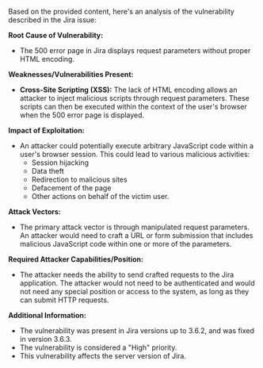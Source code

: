 Based on the provided content, here's an analysis of the vulnerability described in the Jira issue:

**Root Cause of Vulnerability:**

*   The 500 error page in Jira displays request parameters without proper HTML encoding.

**Weaknesses/Vulnerabilities Present:**

*   **Cross-Site Scripting (XSS):** The lack of HTML encoding allows an attacker to inject malicious scripts through request parameters. These scripts can then be executed within the context of the user's browser when the 500 error page is displayed.

**Impact of Exploitation:**

*   An attacker could potentially execute arbitrary JavaScript code within a user's browser session. This could lead to various malicious activities:
    *   Session hijacking
    *   Data theft
    *   Redirection to malicious sites
    *   Defacement of the page
    *   Other actions on behalf of the victim user.

**Attack Vectors:**

*   The primary attack vector is through manipulated request parameters. An attacker would need to craft a URL or form submission that includes malicious JavaScript code within one or more of the parameters.

**Required Attacker Capabilities/Position:**

*   The attacker needs the ability to send crafted requests to the Jira application. The attacker would not need to be authenticated and would not need any special position or access to the system, as long as they can submit HTTP requests.

**Additional Information:**

*   The vulnerability was present in Jira versions up to 3.6.2, and was fixed in version 3.6.3.
* The vulnerability is considered a "High" priority.
* This vulnerability affects the server version of Jira.